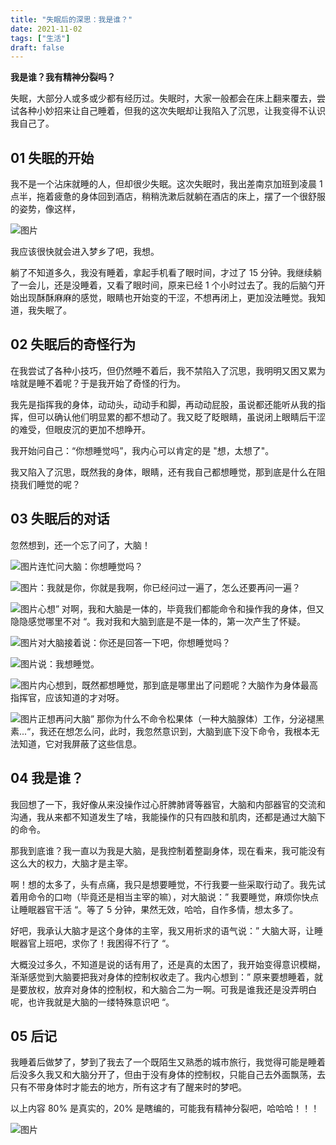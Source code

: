 ```yaml
---
title: "失眠后的深思：我是谁？"
date: 2021-11-02
tags: ["生活"]
draft: false
---
```


**我是谁？我有精神分裂吗？**

失眠，大部分人或多或少都有经历过。失眠时，大家一般都会在床上翻来覆去，尝试各种小妙招来让自己睡着，但我的这次失眠却让我陷入了沉思，让我变得不认识我自己了。

## 01 失眠的开始  

我不是一个沾床就睡的人，但却很少失眠。这次失眠时，我出差南京加班到凌晨 1 点半，拖着疲惫的身体回到酒店，稍稍洗漱后就躺在酒店的床上，摆了一个很舒服的姿势，像这样，

![图片](https://mmbiz.qpic.cn/mmbiz_png/JGPc1u7wPfgXgWbZRHgWoMeDCZ1xe095uQgGHY6iaBW5pIxBgzPhZcdXNk29pXulC8UE2je9XBAQSKLnTHFticpQ/640?wx_fmt=png)

我应该很快就会进入梦乡了吧，我想。[](http://mp.weixin.qq.com/s?__biz=MjM5NDAwMTA2MA==&mid=2695729815&idx=1&sn=7c7feb801bfb8fcf5dfe4e782a4ba3c1&chksm=83d74b5cb4a0c24a21e621ed3428fd808e80c2c5e806a8162cceee62a5930b0430d5506e0f8c&scene=21#wechat_redirect)

躺了不知道多久，我没有睡着，拿起手机看了眼时间，才过了 15 分钟。我继续躺了一会儿，还是没睡着，又看了眼时间，原来已经 1 个小时过去了。我的后脑勺开始出现酥酥麻麻的感觉，眼睛也开始变的干涩，不想再闭上，更加没法睡觉。我知道，我失眠了。

## 02 失眠后的奇怪行为

在我尝试了各种小技巧，但仍然睡不着后，我不禁陷入了沉思，我明明又困又累为啥就是睡不着呢？于是我开始了奇怪的行为。

我先是指挥我的身体，动动头，动动手和脚，再动动屁股，虽说都还能听从我的指挥，但可以确认他们明显累的都不想动了。我又眨了眨眼睛，虽说闭上眼睛后干涩的难受，但眼皮沉的更加不想睁开。

我开始问自己：“你想睡觉吗”，我内心可以肯定的是 "想，太想了"。

我又陷入了沉思，既然我的身体，眼睛，还有我自己都想睡觉，那到底是什么在阻挠我们睡觉的呢？

## 03 失眠后的对话

忽然想到，还一个忘了问了，大脑！

![图片](https://mmbiz.qpic.cn/mmbiz_png/0z676GVGSzfjXiamRpes6c6UJpOWonXGrrJJoLHuzUu0duUSUWYTssOIsD9s9g6JGRCYER2TKia8jfHW49TnJbZA/640?wx_fmt=png)连忙问大脑：你想睡觉吗？  

![图片](https://mmbiz.qpic.cn/mmbiz_png/0z676GVGSzd6AzVvUiaU5LpFicF0OaLIN6ZZKeeorsrG4TwOchkFjakUyzsbTHAW5rulcUJLe6gIhzDsSdoiaYJdQ/640?wx_fmt=png)：我就是你，你就是我啊，你已经问过一遍了，怎么还要再问一遍？

![图片](https://mmbiz.qpic.cn/mmbiz_png/0z676GVGSzfjXiamRpes6c6UJpOWonXGrrJJoLHuzUu0duUSUWYTssOIsD9s9g6JGRCYER2TKia8jfHW49TnJbZA/640?wx_fmt=png)心想” 对啊，我和大脑是一体的，毕竟我们都能命令和操作我的身体，但又隐隐感觉哪里不对 “。我对我和大脑到底是不是一体的，第一次产生了怀疑。

![图片](https://mmbiz.qpic.cn/mmbiz_png/0z676GVGSzfjXiamRpes6c6UJpOWonXGrrJJoLHuzUu0duUSUWYTssOIsD9s9g6JGRCYER2TKia8jfHW49TnJbZA/640?wx_fmt=png)对大脑接着说：你还是回答一下吧，你想睡觉吗？

![图片](https://mmbiz.qpic.cn/mmbiz_png/0z676GVGSzd6AzVvUiaU5LpFicF0OaLIN6flp1LhaVx384YZ8uK2gT08yBz3BD3h2btbCnlr1AA4Rxj0b3SLSTdA/640?wx_fmt=png)说：我想睡觉。

![图片](https://mmbiz.qpic.cn/mmbiz_png/0z676GVGSzfjXiamRpes6c6UJpOWonXGrrJJoLHuzUu0duUSUWYTssOIsD9s9g6JGRCYER2TKia8jfHW49TnJbZA/640?wx_fmt=png)内心想到，既然都想睡觉，那到底是哪里出了问题呢？大脑作为身体最高指挥官，应该知道的才对呀。

![图片](https://mmbiz.qpic.cn/mmbiz_png/0z676GVGSzfjXiamRpes6c6UJpOWonXGrrJJoLHuzUu0duUSUWYTssOIsD9s9g6JGRCYER2TKia8jfHW49TnJbZA/640?wx_fmt=png)正想再问大脑” 那你为什么不命令松果体（一种大脑腺体）工作，分泌褪黑素...“，我还在想怎么问，此时，我忽然意识到，大脑到底下没下命令，我根本无法知道，它对我屏蔽了这些信息。

## 04 我是谁？  

我回想了一下，我好像从来没操作过心肝脾肺肾等器官，大脑和内部器官的交流和沟通，我从来都不知道发生了啥，我能操作的只有四肢和肌肉，还都是通过大脑下的命令。  

那我到底谁？我一直以为我是大脑，是我控制着整副身体，现在看来，我可能没有这么大的权力，大脑才是主宰。

啊！想的太多了，头有点痛，我只是想要睡觉，不行我要一些采取行动了。我先试着用命令的口吻（毕竟还是相当主宰的嘛），对大脑说：” 我要睡觉，麻烦你快点让睡眠器官干活 “。等了 5 分钟，果然无效，哈哈，自作多情，想太多了。

好吧，我承认大脑才是这个身体的主宰，我又用祈求的语气说：” 大脑大哥，让睡眠器官上班吧，求你了！我困得不行了 “。

大概没过多久，不知道是说的话有用了，还是真的太困了，我开始变得意识模糊，渐渐感觉到大脑要把我对身体的控制权收走了。我内心想到：” 原来要想睡着，就是要放权，放弃对身体的控制权，和大脑合二为一啊。可我是谁我还是没弄明白呢，也许我就是大脑的一缕特殊意识吧 “。

  

## 05 后记  

我睡着后做梦了，梦到了我去了一个既陌生又熟悉的城市旅行，我觉得可能是睡着后没多久我又和大脑分开了，但由于没有身体的控制权，只能自己去外面飘荡，去只有不带身体时才能去的地方，所有这才有了醒来时的梦吧。

  

以上内容 80% 是真实的，20% 是瞎编的，可能我有精神分裂吧，哈哈哈！！！

![图片](https://mmbiz.qpic.cn/mmbiz_png/0z676GVGSzd6AzVvUiaU5LpFicF0OaLIN6O7sHIs5hruxR7FP6aIFK9YOqXXHGmRdEwcPDVCRg75T8qzKsHgpeuA/640?wx_fmt=png)